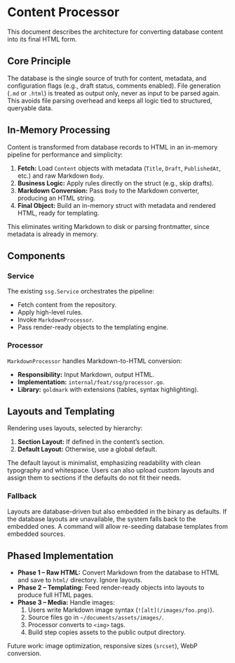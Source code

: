 # Content Processor

This document describes the architecture for converting database content into its final HTML form.

## Core Principle

The database is the single source of truth for content, metadata, and configuration flags (e.g., draft status, comments enabled). File generation (`.md` or `.html`) is treated as output only, never as input to be parsed again. This avoids file parsing overhead and keeps all logic tied to structured, queryable data.

## In-Memory Processing

Content is transformed from database records to HTML in an in-memory pipeline for performance and simplicity:

1. **Fetch:** Load `Content` objects with metadata (`Title`, `Draft`, `PublishedAt`, etc.) and raw Markdown `Body`.
2. **Business Logic:** Apply rules directly on the struct (e.g., skip drafts).
3. **Markdown Conversion:** Pass `Body` to the Markdown converter, producing an HTML string.
4. **Final Object:** Build an in-memory struct with metadata and rendered HTML, ready for templating.

This eliminates writing Markdown to disk or parsing frontmatter, since metadata is already in memory.

## Components

### Service

The existing `ssg.Service` orchestrates the pipeline:
- Fetch content from the repository.
- Apply high-level rules.
- Invoke `MarkdownProcessor`.
- Pass render-ready objects to the templating engine.

### Processor

`MarkdownProcessor` handles Markdown-to-HTML conversion:

- **Responsibility:** Input Markdown, output HTML.
- **Implementation:** `internal/feat/ssg/processor.go`.
- **Library:** `goldmark` with extensions (tables, syntax highlighting).

## Layouts and Templating

Rendering uses layouts, selected by hierarchy:

1. **Section Layout:** If defined in the content’s section.
2. **Default Layout:** Otherwise, use a global default.

The default layout is minimalist, emphasizing readability with clean typography and whitespace. Users can also upload custom layouts and assign them to sections if the defaults do not fit their needs.

### Fallback

Layouts are database-driven but also embedded in the binary as defaults. If the database layouts are unavailable, the system falls back to the embedded ones. A command will allow re-seeding database templates from embedded sources.

## Phased Implementation

* **Phase 1 – Raw HTML:** Convert Markdown from the database to HTML and save to `html/` directory. Ignore layouts.
* **Phase 2 – Templating:** Feed render-ready objects into layouts to produce full HTML pages.
* **Phase 3 – Media:** Handle images:
  1. Users write Markdown image syntax (`![alt](/images/foo.png)`).
  2. Source files go in `~/documents/assets/images/`.
  3. Processor converts to `<img>` tags.
  4. Build step copies assets to the public output directory.

Future work: image optimization, responsive sizes (`srcset`), WebP conversion.


